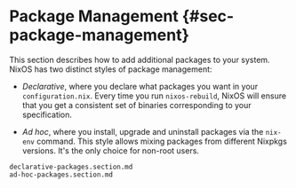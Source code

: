 # Package Management {#sec-package-management}

This section describes how to add additional packages to your system.
NixOS has two distinct styles of package management:

-   *Declarative*, where you declare what packages you want in your
    `configuration.nix`. Every time you run `nixos-rebuild`, NixOS will
    ensure that you get a consistent set of binaries corresponding to
    your specification.

-   *Ad hoc*, where you install, upgrade and uninstall packages via the
    `nix-env` command. This style allows mixing packages from different
    Nixpkgs versions. It's the only choice for non-root users.

```{=include=} sections
declarative-packages.section.md
ad-hoc-packages.section.md
```
